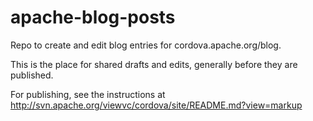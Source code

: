 apache-blog-posts
=================

Repo to create and edit blog entries for cordova.apache.org/blog.

This is the place for shared drafts and edits, generally before they are
published.

For publishing, see the instructions at 
http://svn.apache.org/viewvc/cordova/site/README.md?view=markup
